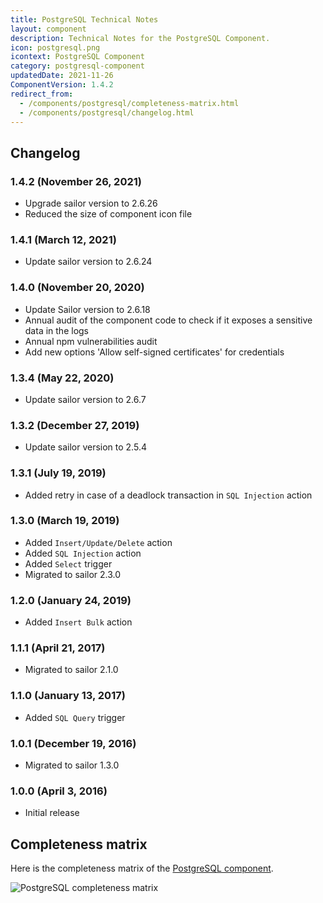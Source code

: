 ```yaml
---
title: PostgreSQL Technical Notes
layout: component
description: Technical Notes for the PostgreSQL Component.
icon: postgresql.png
icontext: PostgreSQL Component
category: postgresql-component
updatedDate: 2021-11-26
ComponentVersion: 1.4.2
redirect_from:
  - /components/postgresql/completeness-matrix.html
  - /components/postgresql/changelog.html
---
```


## Changelog

### 1.4.2 (November 26, 2021)

* Upgrade sailor version to 2.6.26
* Reduced the size of component icon file

### 1.4.1 (March 12, 2021)

* Update sailor version to 2.6.24

### 1.4.0 (November 20, 2020)

* Update Sailor version to 2.6.18
* Annual audit of the component code to check if it exposes a sensitive data in the logs
* Annual npm vulnerabilities audit
* Add new options 'Allow self-signed certificates' for credentials

### 1.3.4 (May 22, 2020)

* Update sailor version to 2.6.7

### 1.3.2 (December 27, 2019)

* Update sailor version to 2.5.4

### 1.3.1 (July 19, 2019)

* Added retry in case of a deadlock transaction in `SQL Injection` action

### 1.3.0 (March 19, 2019)

* Added `Insert/Update/Delete` action
* Added `SQL Injection` action
* Added `Select` trigger
* Migrated to sailor 2.3.0

### 1.2.0 (January 24, 2019)

* Added `Insert Bulk` action

### 1.1.1 (April 21, 2017)

* Migrated to sailor 2.1.0

### 1.1.0 (January 13, 2017)

* Added `SQL Query` trigger

### 1.0.1 (December 19, 2016)

* Migrated to sailor 1.3.0

### 1.0.0 (April 3, 2016)

* Initial release


## Completeness matrix

Here is the completeness matrix of the [PostgreSQL component](index).

![PostgreSQL completeness matrix](https://user-images.githubusercontent.com/40201204/61518227-bb985780-aa11-11e9-9d18-d2a9c3cc3e65.png)
